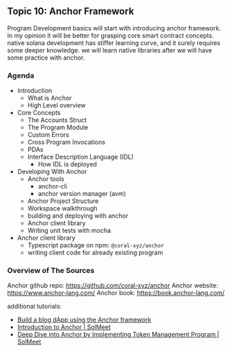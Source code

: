 ## Topic 10: Anchor Framework

Program Development basics will start with introducing anchor framework. In my opinion it 
will be better for grasping core smart contract concepts. native solana development has stiffer
learning curve, and it surely requires some deeper knowledge. we will learn native libraries after
we will have some practice with anchor.

### Agenda

* Introduction
  * What is Anchor
  * High Level overview
* Core Concepts
  * The Accounts Struct
  * The Program Module
  * Custom Errors
  * Cross Program Invocations
  * PDAs
  * Interface Description Language (IDL)
    * How IDL is deployed
* Developing With Anchor
  * Anchor tools
    * anchor-cli
    * anchor version manager (avm)
  * Anchor Project Structure
  * Workspace walkthrough
  * building and deploying with anchor
  * Anchor client library
  * Writing unit tests with mocha
* Anchor client library
  * Typescript package on npm: `@coral-xyz/anchor`
  * writing client code for already existing program

### Overview of The Sources

Anchor github repo: https://github.com/coral-xyz/anchor
Anchor website: https://www.anchor-lang.com/
Anchor book: https://book.anchor-lang.com/ 


additional tutorials:
* [Build a blog dApp using the Anchor framework](https://learn.figment.io/tutorials/build-a-blog-dapp-using-anchor)
* [Introduction to Anchor | SolMeet](https://book.solmeet.dev/notes/intro-to-anchor)
* [Deep Dive into Anchor by Implementing Token Management Program | SolMeet](https://book.solmeet.dev/notes/anchor-token-management)


